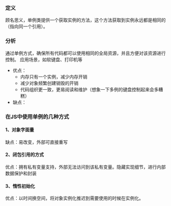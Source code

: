 ### 定义
顾名思义，单例类提供一个获取实例的方法，这个方法获取到实例永远都是相同的（指向同一个引用）。

### 分析
 通过单例方式，确保所有代码都可以使用相同的全局资源，并且方便对该资源进行控制。 应用场景，如软键盘、打印机等
* 优点：
   * 内存只有一个实例，减少内存开销
   * 减少对象频繁创建销毁的开销
   * 代码组织更一致，更易阅读和维护（想象一下多例的键盘控制起来会多糟糕）
* 缺点：
   

 ### 在JS中使用单例的几种方式

 #### 1、对象字面量

 缺点：易改变，外部可直接重写

 #### 2、闭包引用的方式

 优点：拥有私有变量支持，外部无法访问到该私有变量。隐藏实现细节，进行内部数据保护和封装

 #### 3、惰性初始化

 优点：以时间换空间，将对象实例化推迟到需要使用的时候在实例化。